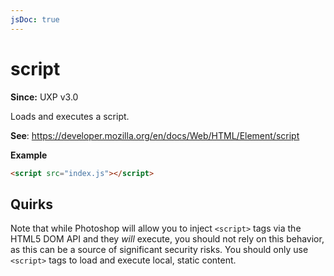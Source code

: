 ```yaml
---
jsDoc: true
---
```

# script

**Since:** UXP v3.0

Loads and executes a script.

**See**: https://developer.mozilla.org/en/docs/Web/HTML/Element/script

**Example**

```html
<script src="index.js"></script>    
```

## Quirks

Note that while Photoshop will allow you to inject `<script>` tags via the HTML5 DOM API and they _will_ execute, you should not rely on this behavior, as this can be a source of significant security risks. You should only use `<script>` tags to load and execute local, static content.
